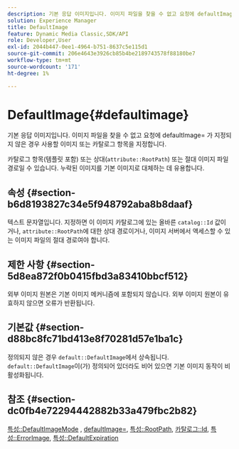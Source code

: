 ```yaml
---
description: 기본 응답 이미지입니다. 이미지 파일을 찾을 수 없고 요청에 defaultImage= 가 지정되지 않은 경우 사용할 이미지 또는 카탈로그 항목을 지정합니다.
solution: Experience Manager
title: DefaultImage
feature: Dynamic Media Classic,SDK/API
role: Developer,User
exl-id: 2044b447-0ee1-4964-b751-8637c5e115d1
source-git-commit: 206e4643e3926cb85b4be2189743578f88180be7
workflow-type: tm+mt
source-wordcount: '171'
ht-degree: 1%

---
```


# DefaultImage{#defaultimage}

기본 응답 이미지입니다. 이미지 파일을 찾을 수 없고 요청에 defaultImage= 가 지정되지 않은 경우 사용할 이미지 또는 카탈로그 항목을 지정합니다.

카탈로그 항목(템플릿 포함) 또는 상대(`attribute::RootPath`) 또는 절대 이미지 파일 경로일 수 있습니다. 누락된 이미지를 기본 이미지로 대체하는 데 유용합니다.

## 속성 {#section-b6d8193827c34e5f948792aba8b8daaf}

텍스트 문자열입니다. 지정하면 이 이미지 카탈로그에 있는 올바른 `catalog::Id` 값이거나, `attribute::RootPath`에 대한 상대 경로이거나, 이미지 서버에서 액세스할 수 있는 이미지 파일의 절대 경로여야 합니다.

## 제한 사항 {#section-5d8ea872f0b0415fbd3a83410bbcf512}

외부 이미지 원본은 기본 이미지 메커니즘에 포함되지 않습니다. 외부 이미지 원본이 유효하지 않으면 오류가 반환됩니다.

## 기본값 {#section-d88bc8fc71bd413e8f70281d57e1ba1c}

정의되지 않은 경우 `default::DefaultImage`에서 상속됩니다. `default::DefaultImage`이(가) 정의되어 있더라도 비어 있으면 기본 이미지 동작이 비활성화됩니다.

## 참조 {#section-dc0fb4e72294442882b33a479fbc2b82}

[특성::DefaultImageMode](../../../../../is-api/image-catalog/image-serving-api-ref/c-image-catalog-reference/c-attributes-reference/r-defaultimagemode.md#reference-8a996af162f84e46bbe9e6e0d4e26782) , [defaultImage=](../../../../../is-api/image-catalog/image-serving-api-ref/c-image-catalog-reference/c-attributes-reference/r-is-cat-defaultimage.md#reference-8e9900e129f54ed68462a3c2fc3bc433), [특성::RootPath](../../../../../is-api/image-catalog/image-serving-api-ref/c-image-catalog-reference/c-attributes-reference/r-rootpath.md#reference-17d57e5967be403b8408fa7214017494), [카탈로그::Id](/help/aem-is-ir-api/is-api/image-catalog/image-serving-api-ref/c-image-catalog-reference/c-image-svg-data-reference/c-image-data-reference/r-id-cat.md), [특성::ErrorImage](../../../../../is-api/image-catalog/image-serving-api-ref/c-image-catalog-reference/c-attributes-reference/r-errorimage.md#reference-c494d5d8b2584fe3800f35baabd0292c), [특성::DefaultExpiration](../../../../../is-api/image-catalog/image-serving-api-ref/c-image-catalog-reference/c-attributes-reference/r-defaultexpiration.md#reference-0526166fab654fceb243b75d1ea4f0cf)
